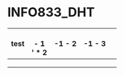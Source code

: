 # INFO833_DHT

| test | <br>- 1<br> '  *       2    | -1 - 2 | -1 - 3 |   |
|------|-----------|--------|--------|---|
|      |           |        |        |   |
|      |           |        |        |   |
|      |           |        |        |   |

